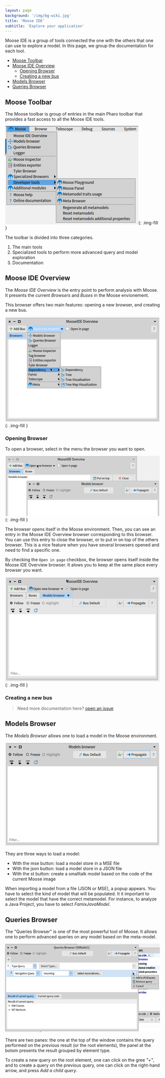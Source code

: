```yaml
---
layout: page
background: '/img/bg-wiki.jpg'
title: 'Moose IDE'
subtitle: 'Explore your application'
---
```


Moose IDE is a group of tools connected the one with the others that one can use to explore a model.
In this page, we group the documentation for each tool.

- [Moose Toolbar](#moose-toolbar)
- [Moose IDE Overview](#moose-ide-overview)
  - [Opening Browser](#opening-browser)
  - [Creating a new bus](#creating-a-new-bus)
- [Models Browser](#models-browser)
- [Queries Browser](#queries-browser)

## Moose Toolbar

The Moose toolbar is group of entries in the main Pharo toolbar that provides a fast access to all the Moose IDE tools.

![Moose toolbar](./img/moose-bar.png){: .img-fill }

The toolbar is divided into three categories.

1. The main tools
2. Specialized tools to perform more advanced query and model exploration
3. Documentation

## Moose IDE Overview

The *Moose IDE Overview* is the entry point to perform analysis with Moose.
It presents the current *Browsers* and *Buses* in the Moose envionement.

This browser offers two main features: opening a new browser, and creating a new bus.

![Moose Overview IDE](./img/moose-overview-ide.png){: .img-fill }

### Opening Browser

To open a browser, select in the menu the browser you want to open.

![Opening Browser](./img/openning-browser.png){: .img-fill }

The browser opens itself in the Moose environment.
Then, you can see an entry in the Moose IDE Overview browser corresponding to this browser.
You can use this entry to close the browser, or to put in on top of the others browser.
This is a nice feature when you have several browsers opened and need to find a specific one.

By checking the `Open in page` checkbox, the browser opens itself inside the Moose IDE Overview browser.
It alows you to keep at the same place every browser you want.

![Open in page](./img/open-in-page.png){: .img-fill }

### Creating a new bus

> Need more documentation here? [open an issue](https://github.com/moosetechnology/moosetechnology.github.io/issues) 

## Models Browser

The *Models Browser* allows one to load a model in the Moose environment.

![Models Browser](./img/models-browser.png)

They are three ways to load a model:

- With the mse button: load a model store in a MSE file
- With the json button: load a model store in a JSON file
- With the st button: create a smalltalk model based on the code of the current Moose image

When importing a model from a file (JSON or MSE), a popup appears.
You have to select the kind of model that will be populated.
It it important to select the model that have the correct metamodel.
For instance, to analyze a Java Project, you have to select *FamixJavaModel*.

## Queries Browser

The "Queries Browser" is one of the most powerful tool of Moose.
It allows one to perform advanced queries on any model based on the meta-model.

![Queries Browser](./img/queries-browser.png)

There are two panes: the one at the top of the window contains the query performed on the previous result (or the root elements), the panel at the botom presents the result grouped by element type.

To create a new query on the root element, one can click on the gree *"+"*, and to create a query on the previous query, one can click on the right-hand arrow, and press *Add a child query*.
